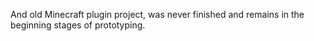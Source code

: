 And old Minecraft plugin project, was never finished and remains in the beginning stages of prototyping.
